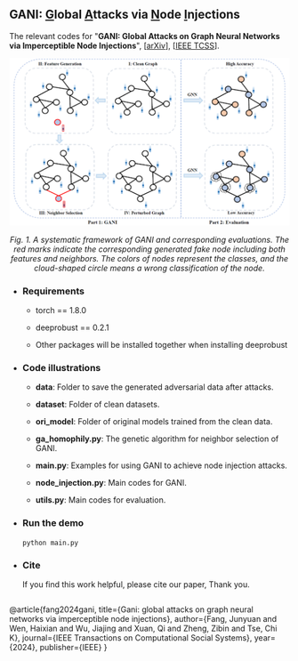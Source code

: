 ## GANI: <u>G</u>lobal <u>A</u>ttacks via <u>N</u>ode <u>I</u>njections

The relevant codes for "**GANI: Global Attacks on Graph Neural Networks via Imperceptible Node Injections**", [[arXiv](https://arxiv.org/abs/2210.12598)], [[IEEE TCSS](https://ieeexplore.ieee.org/document/10443466)].

<p align="center"> <img src="fig/framework.png" /> <p align="center"><em>Fig. 1. A systematic framework of GANI and corresponding evaluations. The red marks indicate the corresponding generated fake node including both features and neighbors. The colors of nodes represent the classes, and the cloud-shaped circle means a wrong classification of the node.</em></p>



- ### Requirements

  - torch == 1.8.0

  - deeprobust == 0.2.1

  - Other packages will be installed together when installing deeprobust

    

- ### Code illustrations 

  - **data**: Folder to save the generated adversarial data after attacks.

  - **dataset**: Folder of clean datasets.

  - **ori_model**: Folder of original models trained from the clean data.

  - **ga_homophily.py**: The genetic algorithm for neighbor selection of GANI.

  - **main.py**: Examples for using GANI to achieve node injection attacks.

  - **node_injection.py**: Main codes for GANI.

  - **utils.py**: Main codes for evaluation.

    

- ### Run the demo

  ```
  python main.py
  ```

  

- ### Cite

  If you find this work helpful, please cite our paper, Thank you.

  ```
 @article{fang2024gani,
  title={Gani: global attacks on graph neural networks via imperceptible node injections},
  author={Fang, Junyuan and Wen, Haixian and Wu, Jiajing and Xuan, Qi and Zheng, Zibin and Tse, Chi K},
  journal={IEEE Transactions on Computational Social Systems},
  year={2024},
  publisher={IEEE}
}
  ```

  

